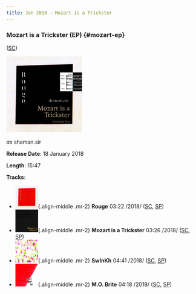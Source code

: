 ```yaml
---
title: Jan 2018 — Mozart is a Trickster
---
```


### Mozart is a Trickster (EP) {#mozart-ep}

([SC](https://soundcloud.com/shamansir/sets/mozart-is-a-trickster-ep-2018))

<img src="./Music/assets/mozart-ep.cover.jpg" width="200" height="200" alt="Cover"/>

*as* shaman.sir

**Release Date**: 18 January 2018

**Length**: 15:47

**Tracks**:

- <img src="./Music/assets/mozart-ep/rouge.cover.jpg" width="60" height="60" alt="" style="display:inline-block"/>{.align-middle .mr-2} **Rouge** 03:22 /2018/ ([SC](https://soundcloud.com/shamansir/rouge?in=shamansir/sets/mozart-ep), [SP](https://open.spotify.com/track/1dYfIUJ0NJRxvoXre3O1DH))
- <img src="./Music/assets/mozart-ep/mozart-track.cover.jpg" width="60" height="60" alt="" style="display:inline-block"/>{.align-middle .mr-2} **Mozart is a Trickster** 03:26 /2018/ ([SC](https://soundcloud.com/shamansir/mozart-is-a-trickster?in=shamansir/sets/mozart-ep), [SP](https://open.spotify.com/track/0cQ8KjU8GmEJ7qNWAyYtS3))
- <img src="./Music/assets/mozart-ep/swinkh.cover.jpg" width="60" height="60" alt="" style="display:inline-block"/>{.align-middle .mr-2} **SwInKh** 04:41 /2018/ ([SC](https://soundcloud.com/shamansir/swinkh?in=shamansir/sets/mozart-ep), [SP](https://open.spotify.com/track/2PE9JT0WstL8Taku3FFQNo))
- <img src="./Music/assets/mozart-ep/mobrite.cover.jpg" width="60" height="60" alt="" style="display:inline-block"/>{.align-middle .mr-2} **M.O. Brite** 04:18 /2018/ ([SC](https://soundcloud.com/shamansir/mobrite?in=shamansir/sets/mozart-ep), [SP](https://open.spotify.com/track/3bU7yrCeeePf0A1AXOTMAV))
